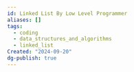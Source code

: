 ```yaml
---
id: Linked List By Low Level Programmer
aliases: []
tags:
  - coding
  - data_structures_and_algorithms
  - linked_list
Created: "2024-09-20"
dg-publish: true
---
```

